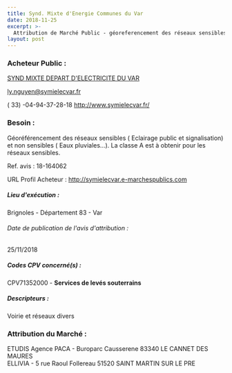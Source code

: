 ```yaml
---
title: Synd. Mixte d'Energie Communes du Var
date: 2018-11-25
excerpt: >-
  Attribution de Marché Public - géoreferencement des réseaux sensibles ( Eclairage public et signalisation) et non sensibles ( Eaux pluviales...)
layout: post
---
```


### Acheteur Public : 
<a href="/acheteur-138/siren-258302744"> SYND MIXTE DEPART D'ELECTRICITE DU VAR</a><br/>



ly.nguyen@symielecvar.fr

( 33) -04-94-37-28-18
http://www.symielecvar.fr/
### Besoin :

Géoréférencement des réseaux sensibles ( Eclairage public et signalisation) et non sensibles ( Eaux pluviales...). La classe A est à obtenir pour les réseaux sensibles.

Ref. avis : 18-164062

URL Profil Acheteur : http://symielecvar.e-marchespublics.com

##### Lieu d'exécution :

Brignoles - Département 83 - Var

###### Date de publication de l'avis d'attribution : 
25/11/2018

##### Codes CPV concerné(s) :
CPV71352000 - **Services de levés souterrains** <br/>

##### Descripteurs :
Voirie et réseaux divers <br/>

### Attribution du Marché :
ETUDIS Agence PACA - Buroparc Causserene 83340 LE CANNET DES MAURES <br/>
ELLIVIA - 5 rue Raoul Follereau 51520 SAINT MARTIN SUR LE PRE <br/>

